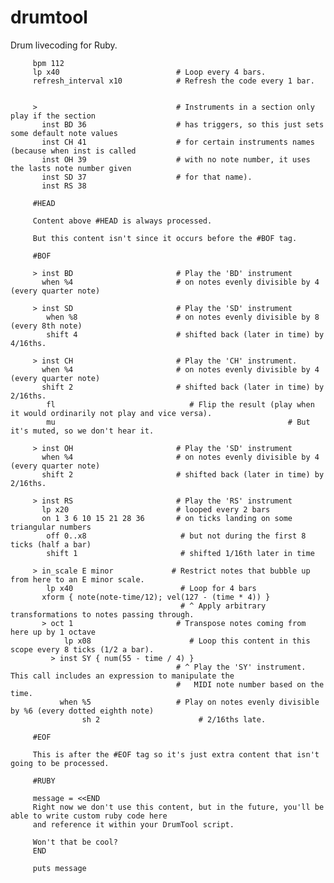 # drumtool
Drum livecoding for Ruby.

		 bpm 112
		 lp x40                          # Loop every 4 bars.
		 refresh_interval x10            # Refresh the code every 1 bar.


		 >                               # Instruments in a section only play if the section 
		   inst BD 36                    # has triggers, so this just sets some default note values
		   inst CH 41                    # for certain instruments names (because when inst is called 
		   inst OH 39                    # with no note number, it uses the lasts note number given
		   inst SD 37                    # for that name).
		   inst RS 38

		 #HEAD

		 Content above #HEAD is always processed.

		 But this content isn't since it occurs before the #BOF tag.

		 #BOF

		 > inst BD                       # Play the 'BD' instrument
		   when %4                       # on notes evenly divisible by 4 (every quarter note)
		   
		 > inst SD                       # Play the 'SD' instrument
		    when %8                      # on notes evenly divisible by 8 (every 8th note)
		    shift 4                      # shifted back (later in time) by 4/16ths.

		 > inst CH                       # Play the 'CH' instrument.
		   when %4                       # on notes evenly divisible by 4 (every quarter note)
		   shift 2                       # shifted back (later in time) by 2/16ths.
		 	fl		                        # Flip the result (play when it would ordinarily not play and vice versa).
		 	mu													  # But it's muted, so we don't hear it.
		 	
		 > inst OH                       # Play the 'SD' instrument
		   when %4                       # on notes evenly divisible by 4 (every quarter note)
		   shift 2                       # shifted back (later in time) by 2/16ths.

		 > inst RS                       # Play the 'RS' instrument
		   lp x20                        # looped every 2 bars
		   on 1 3 6 10 15 21 28 36       # on ticks landing on some triangular numbers
		 	off 0..x8                     # but not during the first 8 ticks (half a bar)
		 	shift 1                       # shifted 1/16th later in time

		 > in_scale E minor            	# Restrict notes that bubble up from here to an E minor scale.
		 	lp x40                        # Loop for 4 bars
		   xform { note(note-time/12); vel(127 - (time * 4)) }
		 	                              # ^ Apply arbitrary transformations to notes passing through.
		   > oct 1                       # Transpose notes coming from here up by 1 octave
		 		lp x08                      # Loop this content in this scope every 8 ticks (1/2 a bar).
		     > inst SY { num(55 - time / 4) }
		                                 # ^ Play the 'SY' instrument. This call includes an expression to manipulate the
		                                 #   MIDI note number based on the time.
		       when %5                   # Play on notes evenly divisible by %6 (every dotted eighth note)
		 			sh 2                      # 2/16ths late.

		 #EOF

		 This is after the #EOF tag so it's just extra content that isn't going to be processed.

		 #RUBY

		 message = <<END
		 Right now we don't use this content, but in the future, you'll be able to write custom ruby code here
		 and reference it within your DrumTool script.

		 Won't that be cool?
		 END

		 puts message
 
